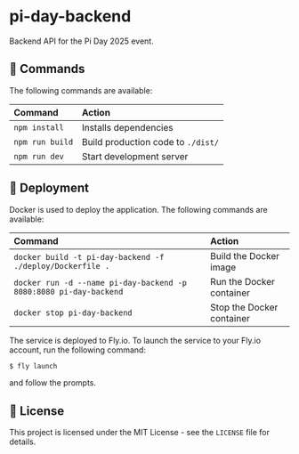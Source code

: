 # pi-day-backend

Backend API for the Pi Day 2025 event.

## 🧞 Commands

The following commands are available:

| Command                   | Action                                           |
| :------------------------ | :----------------------------------------------- |
| `npm install`             | Installs dependencies                            |
| `npm run build`           | Build production code to `./dist/`               |
| `npm run dev`             | Start development server                         |

## 🚀 Deployment

Docker is used to deploy the application. The following commands are available:

| Command                                                                | Action                                           |
| :--------------------------------------------------------------------- | :----------------------------------------------- |
| `docker build -t pi-day-backend -f ./deploy/Dockerfile .`              | Build the Docker image                           |
| `docker run -d --name pi-day-backend -p 8080:8080 pi-day-backend`      | Run the Docker container                         |
| `docker stop pi-day-backend`                                           | Stop the Docker container                        |

The service is deployed to Fly.io. To launch the service to your Fly.io account, run the following command:

```bash
$ fly launch
```

and follow the prompts.

## 📝 License

This project is licensed under the MIT License - see the `LICENSE` file for details.
